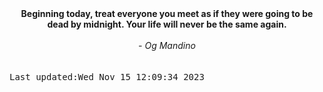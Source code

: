 
<div align="center"><b><span>Beginning today, treat everyone you meet as if they were going to be dead by midnight. Your life will never be the same again.</span></b><br><br><i> - Og Mandino</i></div>
<br><br><kbd>Last updated:Wed Nov 15 12:09:34 2023</kbd>